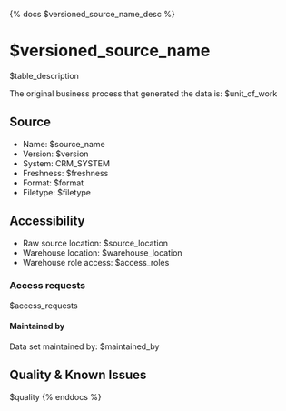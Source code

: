 {% docs $versioned_source_name_desc %}

# $versioned_source_name
$table_description

The original business process that generated the data is: $unit_of_work

## Source
- Name: $source_name
- Version: $version
- System: CRM_SYSTEM
- Freshness: $freshness
- Format: $format
- Filetype: $filetype

## Accessibility
- Raw source location: $source_location
- Warehouse location: $warehouse_location
- Warehouse role access: $access_roles

### Access requests
$access_requests

#### Maintained by
Data set maintained by: $maintained_by

## Quality & Known Issues
$quality
{% enddocs %}
